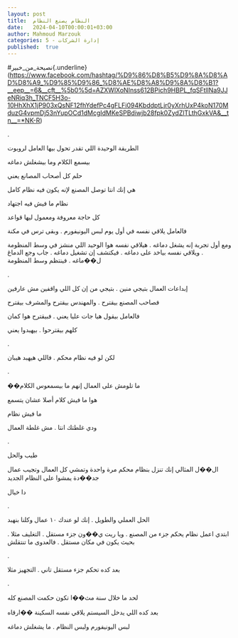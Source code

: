 ```yaml
---
layout: post
title:  النظام يصنع النظام
date:   2024-04-10T00:00:01+03:00
author: Mahmoud Marzouk
categories: 5 - إدارة الشركات
published:  true
---
```

\#نصيحة_من_خبير{.underline}(https://www.facebook.com/hashtag/%D9%86%D8%B5%D9%8A%D8%AD%D8%A9_%D9%85%D9%86_%D8%AE%D8%A8%D9%8A%D8%B1?__eep__=6&__cft__%5b0%5d=AZXWlXoNInss612BPich9HBPL_fqSFtllNa9JJeNRiq3h_TNCF5H3o-10HhXhX1jP903xQsNF12fhYdefPc4gFLFi094KbddptLjr0yXrhUxP4koN170MduzG4vpmDj53nYupOCd1dMcgIdMKeSPBdiwjb28fpk0ZydZlTLthGxkVA&__tn__=*NK-R)

.

الطريقة الوحيدة اللي تقدر تحول بيها العامل لروبوت

بيسمع الكلام وما بيشغلش دماغه

حلم كل أصحاب المصانع يعني

هي إنك انتا توصل المصنع لإنه يكون فيه نظام كامل

نظام ما فيش فيه اجتهاد

كل حاجة معروفة ومعمول ليها قواعد

فالعامل يلاقي نفسه في أول يوم لبس اليونيفورم . وبقى ترس في
مكنة

ومع أول تجربة إنه يشغل دماغه . هيلاقي نفسه هوا الوحيد اللي منشز في وسط
المنظومة . ويلاقي نفسه بياخد على دماغه . فيكتشف إن تشغيل دماغه . جاب وجع
الدماغ ل��ماغه . فينتظم وسط المنظومة

.

إبداعات العمال بتيجي منين . بتيجي من إن كل اللي واقفين مش
عارفين

فصاحب المصنع بيقترح . والمهندس بيقترح والمشرف بيقترح

فالعامل بيقول هيا جات عليا يعني . فبيقترح هوا كمان

كلهم بيقترحوا . بيهبدوا يعني

.

لكن لو فيه نظام محكم . فاللي هيهبد هيبان

.

��ما تلومش على العمال إنهم ما بيسمعوس الكلام

هوا ما فيش كلام أصلا عشان يتسمع

ما فيش نظام

ودي غلطتك انتا . مش غلطة العمال

.

طيب والحل

ال��ل المثالي إنك تنزل بنظام محكم مرة واحدة وتمشي كل العمال وتجيب عمال
جد��دة يمشوا على النظام الجديد

دا خيال

.

الحل العملي والطويل . إنك لو عندك ١٠ عمال وكلنا بنهبد

ابتدي اعمل نظام يحكم جزء من المصنع . ويا ريت ي��ون جزء مستقل . التغليف
مثلا . بحيث يكون في مكان مستقل . فالعدوى ما تنتقلش

.

بعد كده تحكم جزء مستقل تاني . التجهيز مثلا

.

لحد ما خلال سنة مث��ا تكون حكمت المصنع كله

بعد كده اللي يدخل السيستم يلاقي نفسه السكينة ��ارقاه

لبس اليونيفورم ولبس النظام . ما يشغلش دماغه
